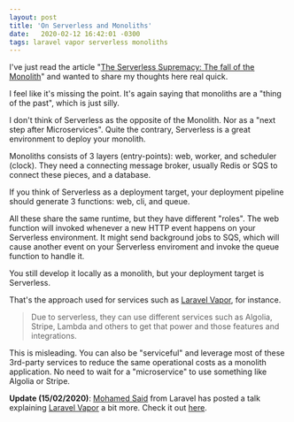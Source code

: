 ```yaml
---
layout: post
title: 'On Serverless and Monoliths'
date:   2020-02-12 16:42:01 -0300
tags: laravel vapor serverless monoliths
---
```


I've just read the article "[The Serverless Supremacy: The fall of the Monolith](https://blog.webiny.com/the-serverless-supremacy-204fbf5add75?gi=c634008b1d6d)" and wanted to share my thoughts here real quick.

I feel like it's missing the point. It's again saying that monoliths are a "thing of the past", which is just silly.

I don't think of Serverless as the opposite of the Monolith. Nor as a "next step after Microservices". Quite the contrary, Serverless is a great environment to deploy your monolith.

Monoliths consists of 3 layers (entry-points): web, worker, and scheduler (clock). They need a connecting message broker, usually Redis or SQS to connect these pieces, and a database.

If you think of Serverless as a deployment target, your deployment pipeline should generate 3 functions: web, cli, and queue.

All these share the same runtime, but they have different "roles". The web function will invoked whenever a new HTTP event happens on your Serverless environment. It might send background jobs to SQS, which will cause another event on your Serverless enviroment and invoke the queue function to handle it.

You still develop it locally as a monolith, but your deployment target is Serverless.

That's the approach used for services such as [Laravel Vapor](https://vapor.laravel.com/), for instance.

> Due to serverless, they can use different services such as Algolia, Stripe, Lambda and others to get that power and those features and integrations.

This is misleading. You can also be "serviceful" and leverage most of these 3rd-party services to reduce the same operational costs as a monolith application. No need to wait for a "microservice" to use something like Algolia or Stripe.

**Update (15/02/2020)**: [Mohamed Said](https://twitter.com/themsaid/) from Laravel has posted a talk explaining [Laravel Vapor](https://vapor.laravel.com/) a bit more. Check it out [here](https://www.youtube.com/watch?v=vHw9tSSRJGw).